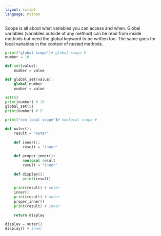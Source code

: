 ```yaml
---
layout: script
language: Python
---
```


Scope is all about what variables you can access and when. Global variables (variables outside of any method) can be read from inside methods but need the global keyword to be written too. The same goes for local variables in the context of nested methods.

```python
print("global scope")# global scope #
number = 10

def set(value):
    number = value

def global_set(value):
    global number
    number = value

set(5)
print(number) # 10
global_set(5)
print(number) # 5

print("non local scope")# nonlocal scope #

def outer():
    result = "outer"
    
    def inner():
        result = "inner"
    
    def proper_inner():
        nonlocal result
        result = "inner"
    
    def display():
        print(result)
    
    print(result) # outer
    inner()
    print(result) # outer
    proper_inner()
    print(result) # inner
    
    return display

display = outer()
display() # inner
```